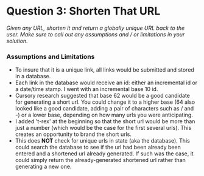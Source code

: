# Question 3: Shorten That URL

_Given any URL, shorten it and return a globally unique URL back to the user. Make sure to call out any assumptions and / or limitations in your solution._

### Assumptions and Limitations

- To insure that it is a unique link, all links would be submitted and stored in a database.
- Each link in the database would receive an id: either an incremental id or a date/time stamp. I went with an incremental base 10 id.
- Cursory research suggested that base 62 would be a good candidate for generating a short url. You could change it to a higher base (64 also looked like a good candidate, adding a pair of characters such as / and -) or a lower base, depending on how many urls you were anticipating.
- I added 't-rex' at the beginning so that the short url would be more than just a number (which would be the case for the first several urls). This creates an opportunity to brand the short urls.
- This does **NOT** check for unique urls in state (aka the database). This could search the database to see if the url had been already been entered and a shortened url already generated. If such was the case, it could simply return the already-generated shortened url rather than generating a new one.
